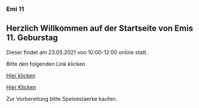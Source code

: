 ### Emi 11

## Herzlich Willkommen auf der Startseite von Emis 11. Geburstag

Dieser findet am 23.05.2021 von 10:00-12:00 online statt.


Bitte den folgenden Link klicken

 [Hier klicken](https://reducer81.github.io/my-map/)

[Hier Klicken](https://play.workadventu.re/_/global/reducer81.github.io/my-map/map.json)

Zur Vorbereitung bitte Speisestaerke kaufen.
